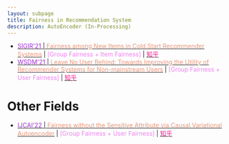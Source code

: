 ```yaml
---
layout: subpage
title: Fairness in Recommendation System
description: AutoEncoder (In-Processing)
---
```


<!-- - [<font color="DarkOrchid">' </font>\|<font color="DarkSalmon"> </font>]() \| <font color="Violet">[ Fairness +  Fairness]</font> \| [<font color="DeepPink">知乎</font>]() -->
- [<font color="DarkOrchid">SIGIR'21 </font>\|<font color="DarkSalmon"> Fairness among New Items in Cold Start Recommender Systems</font>](https://dl.acm.org/doi/abs/10.1145/3404835.3462948) \| <font color="Violet">[Group Fairness + Item Fairness]</font> \| [<font color="DeepPink">知乎</font>](https://zhuanlan.zhihu.com/p/438339380)
- [<font color="DarkOrchid">WSDM'21 </font>\|<font color="DarkSalmon"> Leave No User Behind: Towards Improving the Utility of Recommender Systems for Non-mainstream Users</font>]() \| <font color="Violet">[Group Fairness + User Fairness]</font> \| [<font color="DeepPink">知乎</font>](https://zhuanlan.zhihu.com/p/474705814)


# Other Fields
- [<font color="DarkOrchid">IJCAI'22 </font>\|<font color="DarkSalmon"> Fairness without the Sensitive Attribute via Causal Variational Autoencoder</font>](https://arxiv.org/abs/2109.04999) \| <font color="Violet">[Group Fairness + User Fairness]</font> \| [<font color="DeepPink">知乎</font>](https://zhuanlan.zhihu.com/p/562808745)
